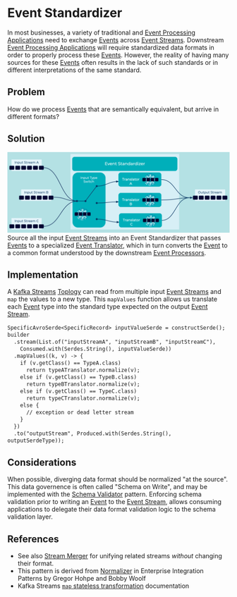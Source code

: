 # Event Standardizer
In most businesses, a variety of traditional and [Event Processing Applications](../event-processing/event-processing-application.md) need to exchange [Events](../event/event.md) across [Event Streams](../event-stream/event-stream.md). Downstream [Event Processing Applications](../event-processing/event-processing-application.md) will require standardized data formats in order to properly process these [Events](../event/event.md). However, the reality of having many sources for these [Events](../event/event.md) often results in the lack of such standards or in different interpretations of the same standard.

## Problem
How do we process [Events](../event/event.md) that are semantically equivalent, but arrive in different formats?

## Solution
![event-standardizer](../img/event-standardizer.png)
Source all the input [Event Streams](../event-stream/event-stream.md) into an Event Standardizer that passes [Events](../event/event.md) to a specialized [Event Translator](../event-processing/event-translator.md), which in turn converts the [Event](../event/event.md) to a common format understood by the downstream [Event Processors](../event-processing/event-processor.md).

## Implementation
A [Kafka Streams](https://kafka.apache.org/documentation/streams/) [Toplogy](https://docs.confluent.io/platform/current/streams/architecture.html#processor-topology) can read from multiple input [Event Streams](../event-stream/event-stream.md) and `map` the values to a new type. This `mapValues` function allows us translate each [Event](../event/event.md) type into the standard type expected on the output [Event Stream](../event-stream/event-stream.md).

```
SpecificAvroSerde<SpecificRecord> inputValueSerde = constructSerde();
builder
  .stream(List.of("inputStreamA", "inputStreamB", "inputStreamC"),
    Consumed.with(Serdes.String(), inputValueSerde))
  .mapValues((k, v) -> {
    if (v.getClass() == TypeA.class)
      return typeATranslator.normalize(v);
    else if (v.getClass() == TypeB.class)
      return typeBTranslator.normalize(v);
    else if (v.getClass() == TypeC.class)
      return typeCTranslator.normalize(v);
    else {
      // exception or dead letter stream
    }
  })
  .to("outputStream", Produced.with(Serdes.String(), outputSerdeType));
```

## Considerations
When possible, diverging data format should be normalized "at the source". This data governence is often called "Schema on Write", and may be implemented with the [Schema Validator](../event-source/schema-validator.md) pattern. Enforcing schema validation prior to writing an [Event](../event/event.md) to the [Event Stream](../event-stream/event-stream.md), allows consuming applications to delegate their data format validation logic to the schema validation layer.


## References
* See also [Stream Merger](stream-processing/event-stream-merger.md) for unifying related streams _without_ changing their format.
* This pattern is derived from [Normalizer](https://www.enterpriseintegrationpatterns.com/patterns/messaging/Normalizer.html) in Enterprise Integration Patterns by Gregor Hohpe and Bobby Woolf
* Kafka Streams [`map` stateless transformation](https://docs.confluent.io/platform/current/streams/developer-guide/dsl-api.html#creating-source-streams-from-ak) documentation
